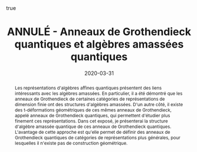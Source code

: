﻿---
title: ANNULÉ - Anneaux de Grothendieck quantiques et algèbres amassées quantiques
event: Séminaire d'algèbre et de géométrie
event_url: https://www.lmno.cnrs.fr/node/386

location: Université de Caen Normandie
address:
#  street: 450 Serra Mall
  city: Caen
#  region: CA
#  postcode: '94305'
  country: France

#summary: An example talk using Academic's Markdown slides feature.
abstract: "Les représentations d'algèbres affines quantiques présentent des liens intéressants avec les algèbres amassées. En particulier, il a été démontré que les anneaux de Grothendieck de certaines catégories de  représentations de dimension finie ont des structures d'algèbres amassées. D'un autre côté, il existe des t-déformations géométriques de ces mêmes anneaux de Grothendieck, appelé anneaux de Grothendieck quantiques, qui permettent d'étudier plus finement ces représentations. Dans cet exposé, je présenterai la structure d'algèbre amassée quantique de ces anneaux de Grothendieck quantiques. L'avantage de cette approche est qu'elle permet de définir des anneaux de Grothendieck quantiques de catégories de représentations plus générales, pour lesquelles il n'existe pas de construction géométrique."

# Talk start and end times.
#   End time can optionally be hidden by prefixing the line with `#`.
date: "2020-03-31"
#date_end: "2030-06-01T15:00:00Z"
all_day: true

# Schedule page publish date (NOT talk date).
publishDate: "2030-12-04"

authors: []
tags: []

# Is this a featured talk? (true/false)
featured: false

image:
  caption: 'Image credit: [**Unsplash**](https://unsplash.com/photos/bzdhc5b3Bxs)'
  focal_point: Right

links:
# - icon: twitter
#  icon_pack: fab
#  name: Follow
#  url: https://twitter.com/georgecushen
url_code: ""
url_pdf: ""
url_slides: ""
url_video: ""

# Markdown Slides (optional).
#   Associate this talk with Markdown slides.
#   Simply enter your slide deck's filename without extension.
#   E.g. `slides = "example-slides"` references `content/slides/example-slides.md`.
#   Otherwise, set `slides = ""`.
slides :

# Projects (optional).
#   Associate this post with one or more of your projects.
#   Simply enter your project's folder or file name without extension.
#   E.g. `projects = ["internal-project"]` references `content/project/deep-learning/index.md`.
#   Otherwise, set `projects = []`.
projects :

# Enable math on this page?
math: true
---


